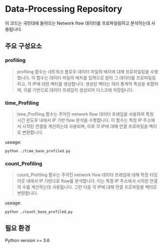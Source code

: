 # Data-Processing Repository

이 코드는 국민대에 들어오는 Network flow 데이터를 프로파일링하고 분석하는데 사용됩니다.

## 주요 구성요소

### profiling
> profiling 함수는 네트워크 플로우 데이터 파일의 배치에 대해 프로파일링을 수행합니다. 이 함수는 데이터 파일의 배치를 입력으로 받아 그 데이터를 프로파일링하고, 각 IP에 대한 벡터를 생성합니다. 생성된 벡터는 여러 통계적 특성을 포함하 
> 며, 이를 기반으로 데이터 프레임이 생성되어 디스크에 저장됩니다.


### time_Profiling
> time_Profiling 함수는 주어진 network flow 데이터 프레임을 사용하여 특정 시간 윈도우 내에서 IP 기반 flow 분석을 수행합니다. 이 함수는 특정 IP 주소에서 시작된 연결을 계산하는데 사용되며, 
> 이후 각 IP에 대해 연결 프로파일을 벡터로 변환합니다.

useage: 
``` bash
python ./time_base_profiled.py
```

### count_Profiling
> count_Profiling 함수는 주어진 network flow 데이터 프레임에 대해 특정 타임아웃 내에서 IP 기반으로 flow를 분석합니다. 이는 특정 IP 주소에서 시작된 연결의 수를 계산하는데 사용됩니다. 그런 다음 각 IP에 대해 연결 프로파일을 
> 벡터로 변환합니다.

useage: 
``` bash
python ./count_base_profiled.py
```

## 필요 환경
Python version >= 3.6
